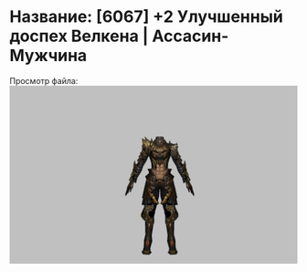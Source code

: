 # Название: [6067] +2 Улучшенный доспех Велкена | Ассасин-Мужчина

Просмотр файла:
![p060021.png](p060021.png)